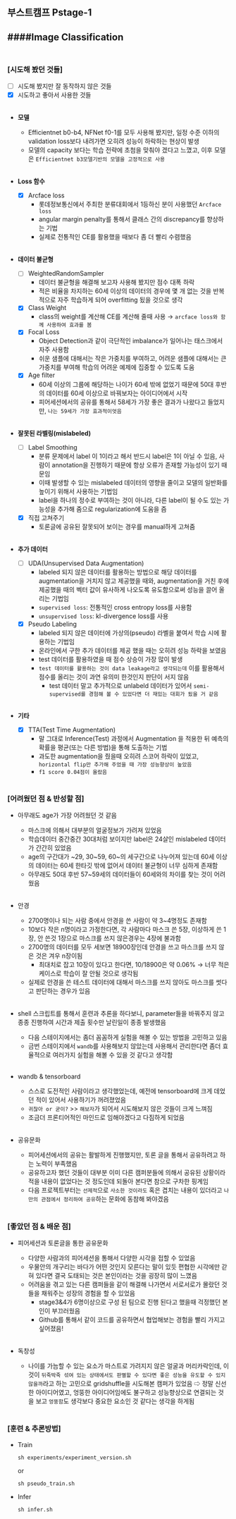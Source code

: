 ## 부스트캠프 Pstage-1
####Image Classification
<br></br>
---


### [시도해 봤던 것들]
- [ ] 시도해 봤지만 잘 동작하지 않은 것들
- [x] 시도하고 좋아서 사용한 것들
<br><br>
  
- **모델**
    - Efficientnet b0-b4, NFNet f0-1를 모두 사용해 봤지만, 일정 수준 이하의 validation loss보다 내려가면 오히려 성능이 하락하는 현상이 발생
    - 모델의 capacity 보다는 학습 전략에 초첨을 맞춰야 겠다고 느꼈고, 이후 모델은 ``Efficientnet b3모델기반의 모델을 고정적으로 사용``
<br><br>

- **Loss 함수**
    - [x] Arcface loss
        - 롯데정보통신에서 주최한 분류대회에서 1등하신 분이 사용했던 ``Arcface loss`` 
        - angular margin penalty를 통해서 클래스 간의 discrepancy를 향상하는 기법
        - 실제로 전통적인 CE를 활용했을 때보다 좀 더 빨리 수렴했음
<br><br>

- **데이터 불균형**
    - [ ] WeightedRandomSampler
        - 데이터 불균형을 해결해 보고자 사용해 봤지만 점수 대폭 하락 
        - 적은 비율을 차지하는 60세 이상의 데이터의 경우에 몇 개 없는 것을 반복적으로 자주 학습하게 되어 overfitting 됬을 것으로 생각
    - [x] Class Weight
        - class의 weight를 계산해 CE를 계산해 줄때 사용 → ``arcface loss와 함께 사용하여 효과를 봄``
    - [x] Focal Loss
        - Object Detection과 같이 극단적인 imbalance가 일어나는 태스크에서 자주 사용함
        - 쉬운 샘플에 대해서는 작은 가중치를 부여하고, 어려운 샘플에 대해서는 큰 가중치를 부여해 학습의 어려운 예제에 집중할 수 있도록 도움
    - [x] Age filter
        - 60세 이상의 그룹에 해당하는 나이가 60세 밖에 없었기 때문에 50대 후반의 데이터를 60세 이상으로 바꿔보자는 아이디어에서 시작
        - 피어세션에서의 공유를 통해서 58세가 가장 좋은 결과가 나왔다고 들었지만, ``나는 59세가 가장 효과적이엇음``
<br><br>

- **잘못된 라벨링(mislabeled)**
    - [ ] Label Smoothing
        - 분류 문제에서 label 이 1이라고 해서 반드시 label은 1이 아닐 수 있음, 사람이 annotation을 진행하기 때문에 항상 오류가 존재할 가능성이 있기 때문임
        - 이때 발생할 수 있는 mislabeled 데이터의 영향을 줄이고 모델의 일반화를 높이기 위해서 사용하는 기법임
        - label을 하나의 정수로 부여하는 것이 아니라, 다른 label이 될 수도 있는 가능성을 추가해 줌으로 regularization에 도움을 즘
    - [x] 직접 고쳐주기
        - 토론글에 공유된 잘못되어 보이는 경우를 manual하게 고쳐줌
<br><br>
          
- **추가 데이터**
    - [ ] UDA(Unsupervised Data Augmentation)
        - labeled 되지 않은 데이터를 활용하는 방법으로 해당 데이터를 augmentation을 거치지 않고 제공했을 때와, augmentation을 거친 후에 제공했을 때의 벡터 값이 유사하게 나오도록 유도함으로써 성능을 끌어 올리는 기법임
        - ``supervised loss``: 전통적인 cross entropy loss를 사용함
        - ``unsupervised loss``: kl-divergence loss를 사용
    - [x] Pseudo Labeling 
        - labeled 되지 않은 데이터에 가상의(pseudo) 라벨을 붙여서 학습 시에 활용하는 기법임
        - 온라인에서 구한 추가 데이터를 제공 했을 때는 오히려 성능 하락을 보였음
        - test 데이터를 활용하였을 때 점수 상승이 가장 많이 발생
        - ``test 데이터를 활용하는 것이 data leakage라고 생각되는데`` 이를 활용해서 점수를 올리는 것이 과연 유의미 한것인지 판단이 서지 않음
            - test 데이터 말고 추가적으로 unlabeld 데이터가 있어서 ``semi-supervised를 경험해 볼 수 있었다면 더 재밌는 대회가 됬을 거 같음``
<br></br>
- **기타**
    - [x] TTA(Test Time Augmentation)
        - 말 그대로 Inference(Test) 과정에서 Augmentation 을 적용한 뒤 예측의 확률을 평균(또는 다른 방법)을 통해 도출하는 기법
        - 과도한 augmentation을 줬을때 오히려 스코어 하락이 있었고,`` horizontal flip만 추가해 주었을 때 가장 성능향상이 높았음`` 
        - ``f1 score 0.04점이 올랐음``
<br></br>
          

### [어려웠던 점 & 반성할 점]
- 아무래도 age가 가장 어려웠던 것 같음
    - 마스크에 의해서 대부분의 얼굴정보가 가려져 있었음
    - 학습데이터 중간중간 30대처럼 보이지만 label은 24살인 mislabeled 데이터가 간간히 있었음
    - age의 구간대가 ~29, 30~59, 60~의 세구간으로 나누어져 있는데 60세 이상의 데이터는 60세 한타깃 밖에 없어서 데이터 불균형이 너무 심하게 존재함
    - 아무래도 50대 후반 57~59세의 데이터들이 60세와의 차이를 찾는 것이 어려웠음
<br></br>
      
- 안경
    - 2700명이나 되는 사람 중에서 안경을 쓴 사람이 약 3~4명정도 존재함
    - 10보다 작은 n명이라고 가정한다면, 각 사람마다 마스크 쓴 5장, 이상하게 쓴 1장, 안 쓴것 1장으로 마스크를 쓰지 않은경우는 4장에 불과함
    - 2700명의 데이터를 모두 세보면 18900장인데 안경을 쓰고 마스크를 쓰지 않은 것은 겨우 n장이됨
        - 최대치로 잡고 10장이 있다고 한다면, 10/18900은 약 0.06% → 너무 적은 케이스로 학습이 잘 안될 것으로 생각됨
    - 실제로 안경을 쓴 테스트 데이터에 대해서 마스크를 쓰지 않아도 마스크를 썻다고 판단하는 경우가 있음
<br></br>
      
- shell 스크립트를 통해서 훈련과 추론을 하다보니, parameter들을 바꿔주지 않고 종종 진행하여 시간과 제출 횟수만 날린일이 종종 발생했음
    - 다음 스테이지에서는 좀더 꼼꼼하게 실험을 해볼 수 있는 방법을 고민하고 있음
    - 금번 스테이지에서 ``wandb``를 사용해보지 않았는데 사용해서 관리한다면 좀더 효율적으로 여러가지 실험을 해볼 수 있을 것 같다고 생각함
<br></br>
      
- wandb & tensorboard
    - 스스로 도전적인 사람이라고 생각했었는데, 예전에 tensorboard에 크게 데었던 적이 있어서 사용하기가 꺼려졌었음
    - ``귀찮아 or 굳이?`` >> ``해보자``가 되어서 시도해보지 않은 것들이 크게 느껴짐
    - 조금더 프론티어적인 마인드로 임해야겠다고 다짐하게 되었음
<br></br>
      
- 공유문화
    - 피어세션에서의 공유는 활발하게 진행했지만, 토론 글을 통해서 공유하려고 하는 노력이 부족했음
    - 공유하고자 했던 것들이 대부분 이미 다른 캠퍼분들에 의해서 공유된 상황이라 적을 내용이 없었다는 것 정도인데 되돌아 본다면 참으로 구차한 핑계임
    - 다음 프로젝트부터는 ``선제적``으로 ``사소한 것이라도`` 혹은 겹치는 내용이 있더라고 ``나만의 관점에서 정리하여 공유``하는 문화에 동참해 봐야겠음
<br></br>


### [좋았던 점 & 배운 점]
- 피어세션과 토론글을 통한 공유문화    
    - 다양한 사람과의 피어세션을 통해서 다양한 시각을 접할 수 있었음
    - 우물안의 개구리는 바다가 어떤 것인지 모른다는 말이 있듯 편협한 시각에만 갇혀 있다면 결국 도태되는 것은 본인이라는 것을 굉장히 많이 느꼈음
    - 어려움을 겪고 있는 다른 캠퍼들을 같이 해결해 나가면서 서로서로가 몰랐던 것들을 채워주는 성장의 경험을 할 수 있었음
      - stage3&4가 6명이상으로 구성 된 팀으로 진행 된다고 했을때 걱정했던 본인이 부끄러웠음
      - Github를 통해서 같이 코드를 공유하면서 협업해보는 경험을 빨리 가지고 싶어졌음!
<br></br>
        
- 독창성
    - 나이를 가늠할 수 있는 요소가 마스트로 가려지지 않은 얼굴과 머리카락인데, 이것이 ``뒤죽박죽 섞여 있는 상태에서도 판별할 수 있다면 좋은 성능을 유도할 수 있지 않을까``라고 하는 고민으로 gridshuffle을 시도해본 캠퍼가 있었음 ⇨ 정말 신선한 아이디어였고, 엉뚱한 아이디어임에도 불구하고 성능향상으로 연결되는 것을 보고 ``엉뚱함``도 생각보다 중요한 요소인 것 같다는 생각을 하게됨
<br></br>


### [훈련 & 추론방법]
- Train
    ```
    sh experiments/experiment_version.sh
    ```
    or 
    ```
    sh pseudo_train.sh
    ```

- Infer
    ```
    sh infer.sh
    ```
<br></br>